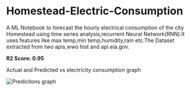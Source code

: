 # Homestead-Electric-Consumption
A ML Notebook to forecast the hourly electrical consumption of the city Homestead using time series analysis,recurrent Neural Network(RNN).It uses features like max temp,min temp,humidity,rain etc.The Dataset extracted from two apis,wwo hist and  api.eia.gov.

__R2 Score: 0.95__

Actual and Predicted vs electricity consumption graph

![Predicitons graph](https://github.com/ajtheb/Homestead-Electric-Consumption/raw/master/graph.PNG)
